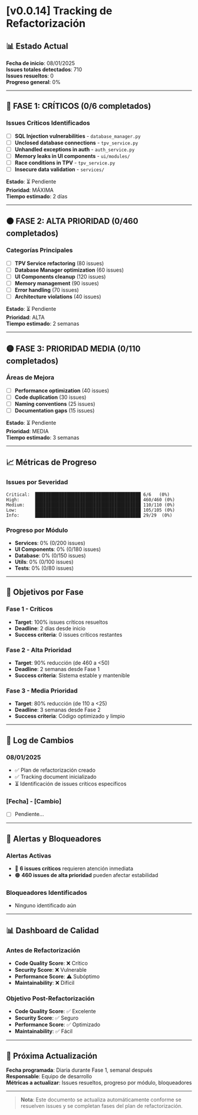 # [v0.0.14] Tracking de Refactorización

## 📊 Estado Actual

**Fecha de inicio**: 08/01/2025  
**Issues totales detectados**: 710  
**Issues resueltos**: 0  
**Progreso general**: 0%

---

## 🔴 FASE 1: CRÍTICOS (0/6 completados)

### Issues Críticos Identificados
- [ ] **SQL Injection vulnerabilities** - `database_manager.py`
- [ ] **Unclosed database connections** - `tpv_service.py`
- [ ] **Unhandled exceptions in auth** - `auth_service.py`
- [ ] **Memory leaks in UI components** - `ui/modules/`
- [ ] **Race conditions in TPV** - `tpv_service.py`
- [ ] **Insecure data validation** - `services/`

**Estado**: ⏳ Pendiente  
**Prioridad**: MÁXIMA  
**Tiempo estimado**: 2 días

---

## 🟠 FASE 2: ALTA PRIORIDAD (0/460 completados)

### Categorías Principales
- [ ] **TPV Service refactoring** (80 issues)
- [ ] **Database Manager optimization** (60 issues)
- [ ] **UI Components cleanup** (120 issues)
- [ ] **Memory management** (90 issues)
- [ ] **Error handling** (70 issues)
- [ ] **Architecture violations** (40 issues)

**Estado**: ⏳ Pendiente  
**Prioridad**: ALTA  
**Tiempo estimado**: 2 semanas

---

## 🟡 FASE 3: PRIORIDAD MEDIA (0/110 completados)

### Áreas de Mejora
- [ ] **Performance optimization** (40 issues)
- [ ] **Code duplication** (30 issues)
- [ ] **Naming conventions** (25 issues)
- [ ] **Documentation gaps** (15 issues)

**Estado**: ⏳ Pendiente  
**Prioridad**: MEDIA  
**Tiempo estimado**: 3 semanas

---

## 📈 Métricas de Progreso

### Issues por Severidad
```
Critical:  ████████████████████████████████████████ 6/6   (0%)
High:      ████████████████████████████████████████ 460/460 (0%)
Medium:    ████████████████████████████████████████ 110/110 (0%)
Low:       ████████████████████████████████████████ 105/105 (0%)
Info:      ████████████████████████████████████████ 29/29  (0%)
```

### Progreso por Módulo
- **Services**: 0% (0/200 issues)
- **UI Components**: 0% (0/180 issues)
- **Database**: 0% (0/150 issues)
- **Utils**: 0% (0/100 issues)
- **Tests**: 0% (0/80 issues)

---

## 🎯 Objetivos por Fase

### Fase 1 - Críticos
- **Target**: 100% issues críticos resueltos
- **Deadline**: 2 días desde inicio
- **Success criteria**: 0 issues críticos restantes

### Fase 2 - Alta Prioridad  
- **Target**: 90% reducción (de 460 a <50)
- **Deadline**: 2 semanas desde Fase 1
- **Success criteria**: Sistema estable y mantenible

### Fase 3 - Media Prioridad
- **Target**: 80% reducción (de 110 a <25)
- **Deadline**: 3 semanas desde Fase 2
- **Success criteria**: Código optimizado y limpio

---

## 📝 Log de Cambios

### 08/01/2025
- ✅ Plan de refactorización creado
- ✅ Tracking document inicializado
- ⏳ Identificación de issues críticos específicos

### [Fecha] - [Cambio]
- [ ] Pendiente...

---

## 🚨 Alertas y Bloqueadores

### Alertas Activas
- 🔴 **6 issues críticos** requieren atención inmediata
- 🟠 **460 issues de alta prioridad** pueden afectar estabilidad

### Bloqueadores Identificados
- Ninguno identificado aún

---

## 📊 Dashboard de Calidad

### Antes de Refactorización
- **Code Quality Score**: ❌ Crítico
- **Security Score**: ❌ Vulnerable  
- **Performance Score**: ⚠️ Subóptimo
- **Maintainability**: ❌ Difícil

### Objetivo Post-Refactorización
- **Code Quality Score**: ✅ Excelente
- **Security Score**: ✅ Seguro
- **Performance Score**: ✅ Optimizado  
- **Maintainability**: ✅ Fácil

---

## 🔄 Próxima Actualización

**Fecha programada**: Diaria durante Fase 1, semanal después  
**Responsable**: Equipo de desarrollo  
**Métricas a actualizar**: Issues resueltos, progreso por módulo, bloqueadores

---

> **Nota**: Este documento se actualiza automáticamente conforme se resuelven issues y se completan fases del plan de refactorización.